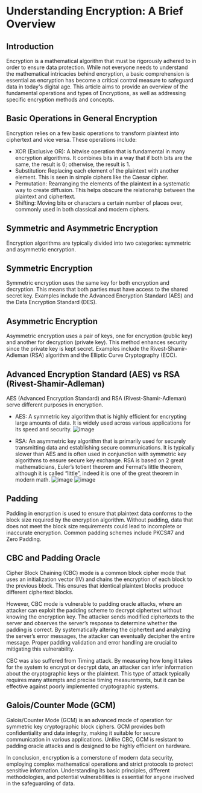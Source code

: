 # Understanding Encryption: A Brief Overview
## Introduction
Encryption is a mathematical algorithm that must be rigorously adhered to in order to ensure data protection. While not everyone needs to understand the mathematical intricacies behind encryption, a basic comprehension is essential as encryption has become a critical control measure to safeguard data in today's digital age. This article aims to provide an overview of the fundamental operations and types of Encryptions, as well as addressing specific encryption methods and concepts.

## Basic Operations in General Encryption
Encryption relies on a few basic operations to transform plaintext into ciphertext and vice versa. These operations include:
* XOR (Exclusive OR): A bitwise operation that is fundamental in many encryption algorithms. It combines bits in a way that if both bits are the same, the result is 0; otherwise, the result is 1.
*	Substitution: Replacing each element of the plaintext with another element. This is seen in simple ciphers like the Caesar cipher.
*	Permutation: Rearranging the elements of the plaintext in a systematic way to create diffusion. This helps obscure the relationship between the plaintext and ciphertext.
*	Shifting: Moving bits or characters a certain number of places over, commonly used in both classical and modern ciphers.

## Symmetric and Asymmetric Encryption
Encryption algorithms are typically divided into two categories: symmetric and asymmetric encryption.

## Symmetric Encryption
Symmetric encryption uses the same key for both encryption and decryption. This means that both parties must have access to the shared secret key. Examples include the Advanced Encryption Standard (AES) and the Data Encryption Standard (DES).

## Asymmetric Encryption
Asymmetric encryption uses a pair of keys, one for encryption (public key) and another for decryption (private key). This method enhances security since the private key is kept secret. Examples include the Rivest-Shamir-Adleman (RSA) algorithm and the Elliptic Curve Cryptography (ECC).

## Advanced Encryption Standard (AES) vs RSA (Rivest-Shamir-Adleman)
AES (Advanced Encryption Standard) and RSA (Rivest-Shamir-Adleman) serve different purposes in encryption.
*	AES: A symmetric key algorithm that is highly efficient for encrypting large amounts of data. It is widely used across various applications for its speed and security.
	![image](https://github.com/user-attachments/assets/2dff748b-8bbf-4e85-9ab1-0997f51aeea4)


  
*	RSA: An asymmetric key algorithm that is primarily used for securely transmitting data and establishing secure communications. It is typically slower than AES and is often used in conjunction with symmetric key algorithms to ensure secure key exchange.  RSA is based on 2 great mathematicians, Euler’s totient theorem and Fermat’s little theorem, although it is called “little”, indeed it is one of the great theorem in modern math.
  ![image](https://github.com/user-attachments/assets/d8d96c0d-8735-4aec-80af-0321ef643f43)
 	![image](https://github.com/user-attachments/assets/5d750b79-e302-4e68-92d7-6367c1fdf88c)
 
## Padding
Padding in encryption is used to ensure that plaintext data conforms to the block size required by the encryption algorithm. Without padding, data that does not meet the block size requirements could lead to incomplete or inaccurate encryption. Common padding schemes include PKCS#7 and Zero Padding.

## CBC and Padding Oracle
Cipher Block Chaining (CBC) mode is a common block cipher mode that uses an initialization vector (IV) and chains the encryption of each block to the previous block. This ensures that identical plaintext blocks produce different ciphertext blocks.

However, CBC mode is vulnerable to padding oracle attacks, where an attacker can exploit the padding scheme to decrypt ciphertext without knowing the encryption key.  The attacker sends modified ciphertexts to the server and observes the server’s response to determine whether the padding is correct. By systematically altering the ciphertext and analyzing the server’s error messages, the attacker can eventually decipher the entire message. Proper padding validation and error handling are crucial to mitigating this vulnerability.

CBC was also suffered from Timing attack.  By measuring how long it takes for the system to encrypt or decrypt data, an attacker can infer information about the cryptographic keys or the plaintext. This type of attack typically requires many attempts and precise timing measurements, but it can be effective against poorly implemented cryptographic systems. 

## Galois/Counter Mode (GCM)
Galois/Counter Mode (GCM) is an advanced mode of operation for symmetric key cryptographic block ciphers. GCM provides both confidentiality and data integrity, making it suitable for secure communication in various applications. Unlike CBC, GCM is resistant to padding oracle attacks and is designed to be highly efficient on hardware.

In conclusion, encryption is a cornerstone of modern data security, employing complex mathematical operations and strict protocols to protect sensitive information. Understanding its basic principles, different methodologies, and potential vulnerabilities is essential for anyone involved in the safeguarding of data.

